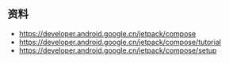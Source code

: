 ## 资料

* https://developer.android.google.cn/jetpack/compose
* https://developer.android.google.cn/jetpack/compose/tutorial
* https://developer.android.google.cn/jetpack/compose/setup

